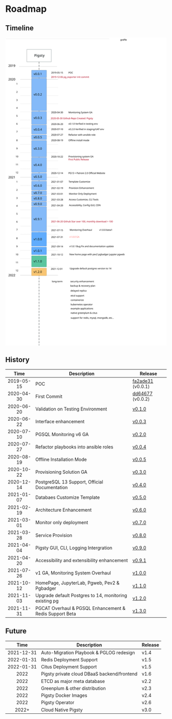 # Roadmap


## Timeline

![](_media/pigsty-timeline.svg)


## History

|      Time      | Description                                               | Release                                                      |
| :------------: | --------------------------------------------------------- | ------------------------------------------------------------ |
|   2019-05-15   | POC                                                       | [fa2ade31](https://github.com/Vonng/pg/commit/fa2ade31f8e81093eeba9d966c20120054f0646b) (v0.0.1) |
|   2020-04-30   | First Commit                                              | [dd64677](https://github.com/Vonng/pigsty/commit/dd646775624ddb33aef7884f4f030682bdc371f8) (v0.0.2) |
|   2020-06-20   | Validation on Testing Environment                         | [v0.1.0](https://github.com/Vonng/pigsty/commit/1cf2ea5ee91db071de00ec805032928ff582453b) |
|   2020-06-22   | Interface enhancement                                     | [v0.0.3](https://github.com/Vonng/pigsty/commit/4c5c68ccd57bc32a9e9c98aa3f264aa19f45c7ee) |
|   2020-07-10   | PGSQL Monitoring v6 GA                                    | [v0.2.0](https://github.com/Vonng/pigsty/commit/385e33a62a19817e8ba19997260e6b77d99fe2ba) |
|   2020-07-27   | Refactor playbooks into ansible roles                     | [v0.0.4](https://github.com/Vonng/pigsty/commit/90b44259818d2c71e37df5250fe8ed1078a883d0) |
|   2020-08-19   | Offline Installation Mode                                 | [v0.0.5](https://github.com/Vonng/pigsty/commit/0fe9e829b298fe5e56307de3f78c95071de28245) |
|   2020-10-22   | Provisioning Solution GA                                  | [v0.3.0](https://github.com/Vonng/pigsty/releases/tag/v0.3.0) |
|   2020-12-14   | PostgreSQL 13 Support, Official Documentation             | [v0.4.0](https://github.com/Vonng/pigsty/releases/tag/v0.4.0) |
|   2021-01-07   | Databaes Customize Template                               | [v0.5.0](https://github.com/Vonng/pigsty/releases/tag/v0.5.0) |
|   2021-02-19   | Architecture Enhancement                                  | [v0.6.0](https://github.com/Vonng/pigsty/releases/tag/v0.6.0) |
|   2021-03-01   | Monitor only deployment                                   | [v0.7.0](https://github.com/Vonng/pigsty/releases/tag/v0.7.0) |
|   2021-03-28   | Service Provision                                         | [v0.8.0](https://github.com/Vonng/pigsty/releases/tag/v0.8.0) |
|   2021-04-04   | Pigsty GUI, CLI, Logging Intergration                     | [v0.9.0](https://github.com/Vonng/pigsty/releases/tag/v0.9.0) |
|   2021-04-20   | Accessibility and extensibility enhancement               | [v0.9.1](https://github.com/Vonng/pigsty/releases/tag/v0.9.1) |
|   2021-07-26   | v1 GA, Monitoring System Overhaul                         | [v1.0.0](https://github.com/Vonng/pigsty/releases/tag/v1.0.0) |
|   2021-10-12   | HomePage, JupyterLab, Pgweb, Pev2 & Pgbadger              | [v1.1.0](https://github.com/Vonng/pigsty/releases/tag/v1.1.0) |
|   2021-11-03   | Upgrade default Postgres to 14, monitoring existing pg    | [v1.2.0](https://github.com/Vonng/pigsty/releases/tag/v1.2.0) |
|   2021-11-31   | PGCAT Overhaul & PGSQL Enhancement & Redis Support Beta   | [v1.3.0](https://github.com/Vonng/pigsty/releases/tag/v1.3.0) |



## Future

|      Time      | Description                                               | Release                                                      |
| :------------: | --------------------------------------------------------- | ------------------------------------------------------------ |
|   2021-12-31   | Auto-Migration Playbook & PGLOG redesign                  | v1.4                                                         |
|   2022-01-31   | Redis Deployment Support                                  | v1.5                                                         |
|   2022-01-31   | Citus Deployment Support                                  | v1.5                                                         |
|     2022       | Pigsty private cloud DBaaS backend/frontend               | v1.6                                                         |
|      2022      | ETCD as major meta database                               | v2.2                                                         |
|      2022      | Greenplum & other distribution                            | v2.3                                                         |
|      2022      | Pigsty Docker Images                                      | v2.4                                                         |
|      2022      | Pigsty Operator                                           | v2.6                                                         |
|     2022+      | Cloud Native Pigsty                                       | v3.0                                                         |
